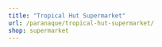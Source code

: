 ```yaml
---
title: "Tropical Hut Supermarket"
url: /paranaque/tropical-hut-supermarket/
shop: supermarket
---
```

